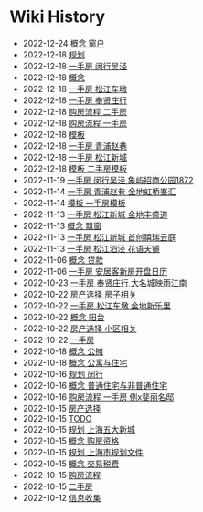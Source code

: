 # Wiki History

- 2022-12-24        [概念 窗户](/0046_概念_窗户)
- 2022-12-18        [规划](/0037_规划)
- 2022-12-18        [一手房 闵行吴泾](/0040_一手房_闵行吴泾)
- 2022-12-18        [概念](/0033_概念)
- 2022-12-18        [一手房 松江车墩](/0043_一手房_松江车墩)
- 2022-12-18        [一手房 奉贤庄行](/0042_一手房_奉贤庄行)
- 2022-12-18        [购房流程 二手房](/0045_购房流程_二手房)
- 2022-12-18        [购房流程 一手房](/0044_购房流程_一手房)
- 2022-12-18        [模板](/0034_模板)
- 2022-12-18        [一手房 青浦赵巷](/0041_一手房_青浦赵巷)
- 2022-12-18        [一手房 松江新城](/0038_一手房_松江新城)
- 2022-12-18        [模板 二手房模板](/0035_模板_二手房模板)
- 2022-11-19        [一手房 闵行吴泾 象屿招商公园1872](/0032_一手房_闵行吴泾_象屿招商公园1872)
- 2022-11-14        [一手房 青浦赵巷 金地虹桥峯汇](/0030_一手房_青浦赵巷_金地虹桥峯汇)
- 2022-11-14        [模板 一手房模板](/0029_模板_一手房模板)
- 2022-11-13        [一手房 松江新城 金地丰盛道](/0027_一手房_松江新城_金地丰盛道)
- 2022-11-13        [概念 飘窗](/0026_概念_飘窗)
- 2022-11-13        [一手房 松江新城 首创禧瑞云庭](/0028_一手房_松江新城_首创禧瑞云庭)
- 2022-11-13        [一手房 松江泗泾 花语天镜](/0025_一手房_松江泗泾_花语天镜)
- 2022-11-06        [概念 贷款](/0023_概念_贷款)
- 2022-11-06        [一手房 安居客新房开盘日历](/0024_一手房_安居客新房开盘日历)
- 2022-10-23        [一手房 奉贤庄行 大名城映雨江南](/0022_一手房_奉贤庄行_大名城映雨江南)
- 2022-10-22        [房产选择 房子相关](/0019_房产选择_房子相关)
- 2022-10-22        [一手房 松江车墩 金地新乐里](/0021_一手房_松江车墩_金地新乐里)
- 2022-10-22        [概念 阳台](/0018_概念_阳台)
- 2022-10-22        [房产选择 小区相关](/0017_房产选择_小区相关)
- 2022-10-22        [一手房](/0020_一手房)
- 2022-10-18        [概念 公摊](/0015_概念_公摊)
- 2022-10-18        [概念 公寓与住宅](/0016_概念_公寓与住宅)
- 2022-10-16        [规划 闵行](/0012_规划_闵行)
- 2022-10-16        [概念 普通住宅与非普通住宅](/0014_概念_普通住宅与非普通住宅)
- 2022-10-16        [购房流程 一手房 例x斐丽名邸](/0013_购房流程_一手房_例x斐丽名邸)
- 2022-10-15        [房产选择](/0009_房产选择)
- 2022-10-15        [TODO](/0006_TODO)
- 2022-10-15        [规划 上海五大新城](/0011_规划_上海五大新城)
- 2022-10-15        [概念 购房资格](/0004_概念_购房资格)
- 2022-10-15        [规划 上海市规划文件](/0010_规划_上海市规划文件)
- 2022-10-15        [概念 交易税费](/0008_概念_交易税费)
- 2022-10-15        [购房流程](/0007_购房流程)
- 2022-10-15        [二手房](/0005_二手房)
- 2022-10-12        [信息收集](/0003_信息收集)
